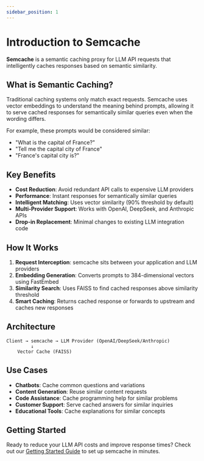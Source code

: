 ```yaml
---
sidebar_position: 1
---
```


# Introduction to Semcache

**Semcache** is a semantic caching proxy for LLM API requests that intelligently caches responses based on semantic similarity.

## What is Semantic Caching?

Traditional caching systems only match exact requests. Semcache uses vector embeddings to understand the meaning behind prompts, allowing it to serve cached responses for semantically similar queries even when the wording differs.

For example, these prompts would be considered similar:
- "What is the capital of France?"
- "Tell me the capital city of France"
- "France's capital city is?"

## Key Benefits

- **Cost Reduction**: Avoid redundant API calls to expensive LLM providers
- **Performance**: Instant responses for semantically similar queries
- **Intelligent Matching**: Uses vector similarity (90% threshold by default)
- **Multi-Provider Support**: Works with OpenAI, DeepSeek, and Anthropic APIs
- **Drop-in Replacement**: Minimal changes to existing LLM integration code

## How It Works

1. **Request Interception**: semcache sits between your application and LLM providers
2. **Embedding Generation**: Converts prompts to 384-dimensional vectors using FastEmbed
3. **Similarity Search**: Uses FAISS to find cached responses above similarity threshold
4. **Smart Caching**: Returns cached response or forwards to upstream and caches new responses

## Architecture

```
Client → semcache → LLM Provider (OpenAI/DeepSeek/Anthropic)
         ↓
    Vector Cache (FAISS)
```

## Use Cases

- **Chatbots**: Cache common questions and variations
- **Content Generation**: Reuse similar content requests
- **Code Assistance**: Cache programming help for similar problems
- **Customer Support**: Serve cached answers for similar inquiries
- **Educational Tools**: Cache explanations for similar concepts

## Getting Started

Ready to reduce your LLM API costs and improve response times? Check out our [Getting Started Guide](./getting-started.md) to set up semcache in minutes.
